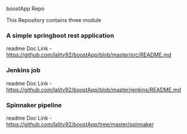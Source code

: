  boostApp Repo 


This Repository contains three module 

### A simple springboot rest application
readme Doc Link - https://github.com/lalitv92/boostApp/blob/master/src/README.md

### Jenkins job
readme Doc Link - https://github.com/lalitv92/boostApp/blob/master/jenkins/README.md

### Spinnaker pipeline
readme Doc Link - https://github.com/lalitv92/boostApp/tree/master/spinnaker

